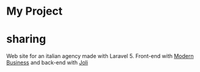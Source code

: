 My Project
=======
# sharing
Web site for an italian agency made with Laravel 5. Front-end with [Modern Business](http://startbootstrap.com/template-overviews/modern-business/) and back-end with [Joli](https://github.com/sbilly/joli-admin)

